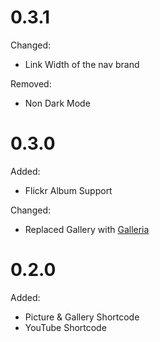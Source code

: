 # 0.3.1

Changed:
* Link Width of the nav brand

Removed:
* Non Dark Mode

# 0.3.0

Added:
* Flickr Album Support

Changed:
* Replaced Gallery with [Galleria](https://galleriajs.github.io)

# 0.2.0

Added:
* Picture & Gallery Shortcode
* YouTube Shortcode